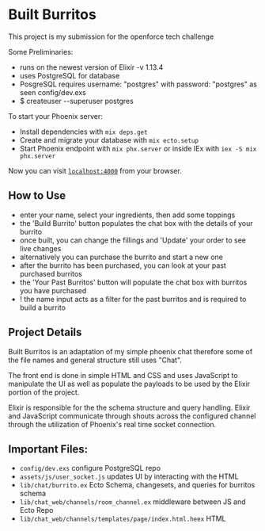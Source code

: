 # Built Burritos

This project is my submission for the openforce tech challenge

Some Preliminaries:

  * runs on the newest version of Elixir -v 1.13.4
  * uses PostgreSQL for database
  * PosgreSQL requires username: "postgres" with password: "postgres" as seen config/dev.exs
  * $ createuser --superuser postgres

To start your Phoenix server:

  * Install dependencies with `mix deps.get`
  * Create and migrate your database with `mix ecto.setup`
  * Start Phoenix endpoint with `mix phx.server` or inside IEx with `iex -S mix phx.server`

Now you can visit [`localhost:4000`](http://localhost:4000) from your browser.

## How to Use

  * enter your name, select your ingredients, then add some toppings
  * the 'Build Burrito' button populates the chat box with the details of your burrito
  * once built, you can change the fillings and 'Update' your order to see live changes
  * alternatively you can purchase the burrito and start a new one
  * after the burrito has been purchased, you can look at your past purchased burritos
  * the 'Your Past Burritos' button will populate the chat box with burritos you have purchased
  * ! the name input acts as a filter for the past burritos and is required to build a burrito

## Project Details

Built Burritos is an adaptation of my simple phoenix chat therefore some of the file names and general structure still uses "Chat".

The front end is done in simple HTML and CSS and uses JavaScript to manipulate the UI as well as populate the payloads to be used by the Elixir portion of the project.

Elixir is responsible for the the schema structure and query handling. Elixir and JavaScript communicate through shouts across the configured channel through the utilization of Phoenix's real time socket connection.

## Important Files:

  * `config/dev.exs` configure PostgreSQL repo
  * `assets/js/user_socket.js` updates UI by interacting with the HTML
  * `lib/chat/burrito.ex` Ecto Schema, changesets, and queries for burritos schema
  * `lib/chat_web/channels/room_channel.ex` middleware between JS and Ecto Repo
  * `lib/chat_web/channels/templates/page/index.html.heex` HTML
